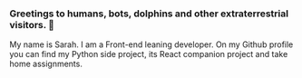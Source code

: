 ### Greetings to humans, bots, dolphins and other extraterrestrial visitors. 👋

My name is Sarah. I am a Front-end leaning developer. On my Github profile you can find my Python side project, its React companion project and take home assignments.

<!--
**xgebi/xgebi** is a ✨ _special_ ✨ repository because its `README.md` (this file) appears on your GitHub profile.

Here are some ideas to get you started:

- 🔭 I’m currently working on ...
- 🌱 I’m currently learning ...
- 👯 I’m looking to collaborate on ...
- 🤔 I’m looking for help with ...
- 💬 Ask me about ...
- 📫 How to reach me: ...
- 😄 Pronouns: ...
- ⚡ Fun fact: ...
-->
